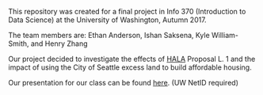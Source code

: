 This repository was created for a final project in Info 370 (Introduction to Data Science) at the University of Washington, Autumn 2017.

The team members are: Ethan Anderson, Ishan Saksena, Kyle William-Smith, and Henry Zhang

Our project decided to investigate the effects of [HALA](http://www.seattle.gov/hala) Proposal L. 1 and the impact of using the City of Seattle excess land to build affordable housing.

Our presentation for our class can be found [here](https://docs.google.com/a/uw.edu/presentation/d/1_mfEJihy1VpO1G-Paca845qMdKXZzGX9vCvWUgyQZ_8/edit?usp=sharing). (UW NetID required)
